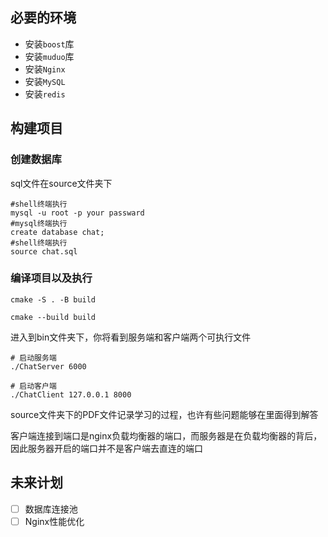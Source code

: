 ## 必要的环境

- 安装`boost`库
- 安装`muduo`库
- 安装`Nginx`
- 安装`MySQL`
- 安装`redis`

## 构建项目

### 创建数据库

sql文件在source文件夹下

```
#shell终端执行
mysql -u root -p your passward
#mysql终端执行
create database chat;
#shell终端执行
source chat.sql
```

### 编译项目以及执行

```
cmake -S . -B build

cmake --build build
```

进入到bin文件夹下，你将看到服务端和客户端两个可执行文件

```
# 启动服务端
./ChatServer 6000 

# 启动客户端
./ChatClient 127.0.0.1 8000
```

source文件夹下的PDF文件记录学习的过程，也许有些问题能够在里面得到解答

客户端连接到端口是nginx负载均衡器的端口，而服务器是在负载均衡器的背后，因此服务器开启的端口并不是客户端去直连的端口

## 未来计划

- [ ] 数据库连接池
- [ ] Nginx性能优化